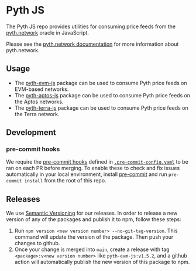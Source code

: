 # Pyth JS

The Pyth JS repo provides utilities for consuming price feeds from the [pyth.network](https://pyth.network/) oracle in JavaScript.

Please see the [pyth.network documentation](https://docs.pyth.network/) for more information about pyth.network.

## Usage

- The [pyth-evm-js](./pyth-evm-js/) package can be used to consume Pyth price feeds on EVM-based networks.
- The [pyth-aptos-js](./pyth-aptos-js/) package can be used to consume Pyth price feeds on the Aptos networks.
- The [pyth-terra-js](./pyth-terra-js/) package can be used to consume Pyth price feeds on the Terra network.

## Development

### pre-commit hooks

We require the [pre-commit hooks](https://pre-commit.com/) defined in [`.pre-commit-config.yaml`](.pre-commit-config.yaml) to be ran on each PR before merging. To enable these to check and fix issues automatically in your local environment, install [pre-commit](https://pre-commit.com/) and run `pre-commit install` from the root of this repo.

## Releases

We use [Semantic Versioning](https://semver.org/) for our releases. In order to release a new version of any of the packages and publish it to npm, follow these steps:

1. Run `npm version <new version number> --no-git-tag-version`. This command will update the version of the package. Then push your changes to github.
2. Once your change is merged into `main`, create a release with tag `<package>:v<new version number>` like `pyth-evm-js:v1.5.2`, and a github action will automatically publish the new version of this package to npm.
